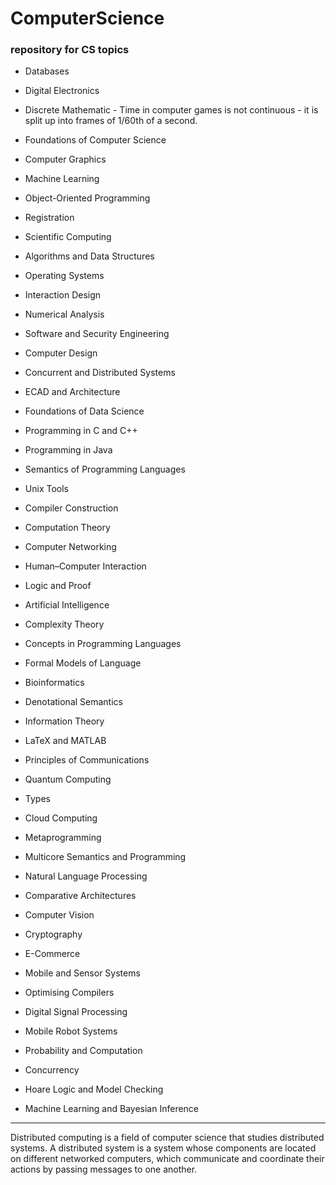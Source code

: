 # ComputerScience
### repository for CS topics

* Databases
* Digital Electronics

* Discrete Mathematic - Time in computer games is not continuous - it is split up into frames of 1/60th of a second.

* Foundations of Computer Science
* Computer Graphics
* Machine Learning
* Object-Oriented Programming
* Registration
* Scientific Computing
* Algorithms and Data Structures
* Operating Systems
* Interaction Design
* Numerical Analysis
* Software and Security Engineering
 
* Computer Design
* Concurrent and Distributed Systems
* ECAD and Architecture
* Foundations of Data Science
* Programming in C and C++
* Programming in Java
* Semantics of Programming Languages
* Unix Tools
* Compiler Construction
* Computation Theory
* Computer Networking
* Human–Computer Interaction
* Logic and Proof
* Artificial Intelligence
* Complexity Theory
* Concepts in Programming Languages
* Formal Models of Language

* Bioinformatics
* Denotational Semantics
* Information Theory
* LaTeX and MATLAB
* Principles of Communications
* Quantum Computing
* Types
* Cloud Computing
* Metaprogramming
* Multicore Semantics and Programming
* Natural Language Processing
* Comparative Architectures
* Computer Vision
* Cryptography
* E-Commerce
* Mobile and Sensor Systems
* Optimising Compilers
* Digital Signal Processing
* Mobile Robot Systems
* Probability and Computation
* Concurrency
* Hoare Logic and Model Checking 
* Machine Learning and Bayesian Inference

------------------
Distributed computing is a field of computer science that studies distributed systems. 
A distributed system is a system whose components are located on different networked computers, 
which communicate and coordinate their actions by passing messages to one another.
